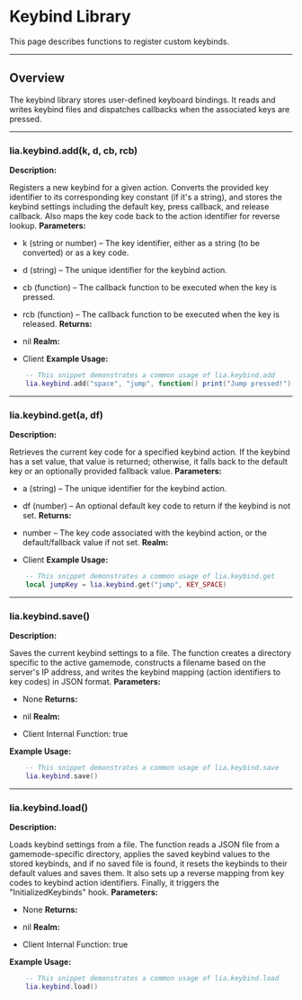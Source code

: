 # Keybind Library

This page describes functions to register custom keybinds.

---

## Overview

The keybind library stores user-defined keyboard bindings. It reads and writes keybind files and dispatches callbacks when the associated keys are pressed.

---

### lia.keybind.add(k, d, cb, rcb)

    
**Description:**

Registers a new keybind for a given action.
Converts the provided key identifier to its corresponding key constant (if it's a string),
and stores the keybind settings including the default key, press callback, and release callback.
Also maps the key code back to the action identifier for reverse lookup.
**Parameters:**

* k (string or number) – The key identifier, either as a string (to be converted) or as a key code.
* d (string) – The unique identifier for the keybind action.
* cb (function) – The callback function to be executed when the key is pressed.
* rcb (function) – The callback function to be executed when the key is released.
**Returns:**

* nil
**Realm:**

* Client
**Example Usage:**

```lua
    -- This snippet demonstrates a common usage of lia.keybind.add
    lia.keybind.add("space", "jump", function() print("Jump pressed!") end, function() print("Jump released!") end)
```

---


### lia.keybind.get(a, df)

    
**Description:**

Retrieves the current key code for a specified keybind action.
If the keybind has a set value, that value is returned; otherwise, it falls back to the default key
or an optionally provided fallback value.
**Parameters:**

* a (string) – The unique identifier for the keybind action.
* df (number) – An optional default key code to return if the keybind is not set.
**Returns:**

* number – The key code associated with the keybind action, or the default/fallback value if not set.
**Realm:**

* Client
**Example Usage:**

```lua
    -- This snippet demonstrates a common usage of lia.keybind.get
    local jumpKey = lia.keybind.get("jump", KEY_SPACE)
```

---


### lia.keybind.save()

    
**Description:**

Saves the current keybind settings to a file.
The function creates a directory specific to the active gamemode, constructs a filename based on the server's IP address,
and writes the keybind mapping (action identifiers to key codes) in JSON format.
**Parameters:**

* None
**Returns:**

* nil
**Realm:**

* Client
    Internal Function:
    true
    
**Example Usage:**

```lua
    -- This snippet demonstrates a common usage of lia.keybind.save
    lia.keybind.save()
```

---


### lia.keybind.load()

    
**Description:**

Loads keybind settings from a file.
The function reads a JSON file from a gamemode-specific directory, applies the saved keybind values to the stored keybinds,
and if no saved file is found, it resets the keybinds to their default values and saves them.
It also sets up a reverse mapping from key codes to keybind action identifiers.
Finally, it triggers the "InitializedKeybinds" hook.
**Parameters:**

* None
**Returns:**

* nil
**Realm:**

* Client
    Internal Function:
    true
    
**Example Usage:**

```lua
    -- This snippet demonstrates a common usage of lia.keybind.load
    lia.keybind.load()
```
